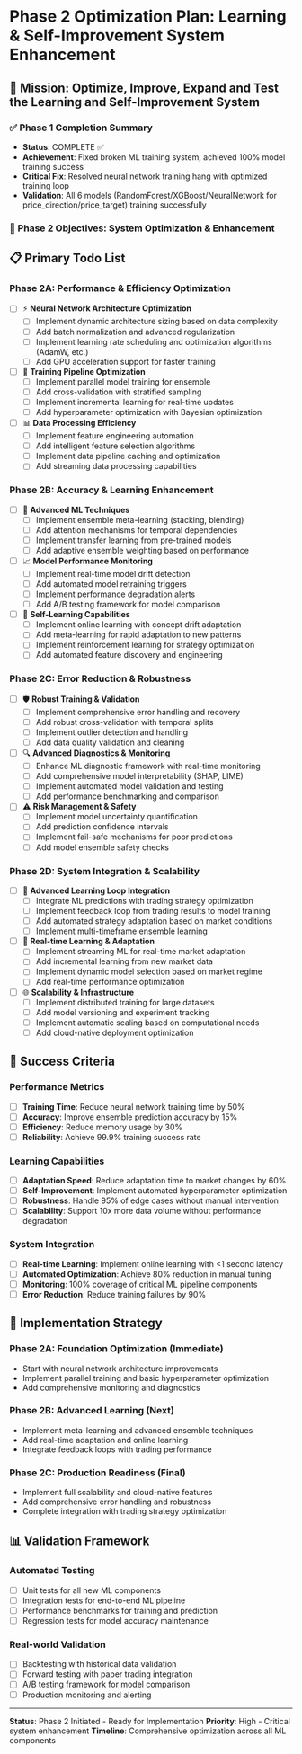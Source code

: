 # Phase 2 Optimization Plan: Learning & Self-Improvement System Enhancement

## 🎯 Mission: Optimize, Improve, Expand and Test the Learning and Self-Improvement System

### ✅ Phase 1 Completion Summary
- **Status**: COMPLETE ✅
- **Achievement**: Fixed broken ML training system, achieved 100% model training success
- **Critical Fix**: Resolved neural network training hang with optimized training loop
- **Validation**: All 6 models (RandomForest/XGBoost/NeuralNetwork for price_direction/price_target) training successfully

### 🚀 Phase 2 Objectives: System Optimization & Enhancement

## 📋 Primary Todo List

### Phase 2A: Performance & Efficiency Optimization

- [ ] ⚡ **Neural Network Architecture Optimization**
  - [ ] Implement dynamic architecture sizing based on data complexity
  - [ ] Add batch normalization and advanced regularization
  - [ ] Implement learning rate scheduling and optimization algorithms (AdamW, etc.)
  - [ ] Add GPU acceleration support for faster training

- [ ] 🔧 **Training Pipeline Optimization**
  - [ ] Implement parallel model training for ensemble
  - [ ] Add cross-validation with stratified sampling
  - [ ] Implement incremental learning for real-time updates
  - [ ] Add hyperparameter optimization with Bayesian optimization

- [ ] 📊 **Data Processing Efficiency**
  - [ ] Implement feature engineering automation
  - [ ] Add intelligent feature selection algorithms
  - [ ] Implement data pipeline caching and optimization
  - [ ] Add streaming data processing capabilities

### Phase 2B: Accuracy & Learning Enhancement

- [ ] 🎯 **Advanced ML Techniques**
  - [ ] Implement ensemble meta-learning (stacking, blending)
  - [ ] Add attention mechanisms for temporal dependencies
  - [ ] Implement transfer learning from pre-trained models
  - [ ] Add adaptive ensemble weighting based on performance

- [ ] 📈 **Model Performance Monitoring**
  - [ ] Implement real-time model drift detection
  - [ ] Add automated model retraining triggers
  - [ ] Implement performance degradation alerts
  - [ ] Add A/B testing framework for model comparison

- [ ] 🧠 **Self-Learning Capabilities**
  - [ ] Implement online learning with concept drift adaptation
  - [ ] Add meta-learning for rapid adaptation to new patterns
  - [ ] Implement reinforcement learning for strategy optimization
  - [ ] Add automated feature discovery and engineering

### Phase 2C: Error Reduction & Robustness

- [ ] 🛡️ **Robust Training & Validation**
  - [ ] Implement comprehensive error handling and recovery
  - [ ] Add robust cross-validation with temporal splits
  - [ ] Implement outlier detection and handling
  - [ ] Add data quality validation and cleaning

- [ ] 🔍 **Advanced Diagnostics & Monitoring**
  - [ ] Enhance ML diagnostic framework with real-time monitoring
  - [ ] Add comprehensive model interpretability (SHAP, LIME)
  - [ ] Implement automated model validation and testing
  - [ ] Add performance benchmarking and comparison

- [ ] ⚠️ **Risk Management & Safety**
  - [ ] Implement model uncertainty quantification
  - [ ] Add prediction confidence intervals
  - [ ] Implement fail-safe mechanisms for poor predictions
  - [ ] Add model ensemble safety checks

### Phase 2D: System Integration & Scalability

- [ ] 🔄 **Advanced Learning Loop Integration**
  - [ ] Integrate ML predictions with trading strategy optimization
  - [ ] Implement feedback loop from trading results to model training
  - [ ] Add automated strategy adaptation based on market conditions
  - [ ] Implement multi-timeframe ensemble learning

- [ ] 📡 **Real-time Learning & Adaptation**
  - [ ] Implement streaming ML for real-time market adaptation
  - [ ] Add incremental learning from new market data
  - [ ] Implement dynamic model selection based on market regime
  - [ ] Add real-time performance optimization

- [ ] 🌐 **Scalability & Infrastructure**
  - [ ] Implement distributed training for large datasets
  - [ ] Add model versioning and experiment tracking
  - [ ] Implement automatic scaling based on computational needs
  - [ ] Add cloud-native deployment optimization

## 🎯 Success Criteria

### Performance Metrics
- [ ] **Training Time**: Reduce neural network training time by 50%
- [ ] **Accuracy**: Improve ensemble prediction accuracy by 15%
- [ ] **Efficiency**: Reduce memory usage by 30%
- [ ] **Reliability**: Achieve 99.9% training success rate

### Learning Capabilities
- [ ] **Adaptation Speed**: Reduce adaptation time to market changes by 60%
- [ ] **Self-Improvement**: Implement automated hyperparameter optimization
- [ ] **Robustness**: Handle 95% of edge cases without manual intervention
- [ ] **Scalability**: Support 10x more data volume without performance degradation

### System Integration
- [ ] **Real-time Learning**: Implement online learning with <1 second latency
- [ ] **Automated Optimization**: Achieve 80% reduction in manual tuning
- [ ] **Monitoring**: 100% coverage of critical ML pipeline components
- [ ] **Error Reduction**: Reduce training failures by 90%

## 🔄 Implementation Strategy

### Phase 2A: Foundation Optimization (Immediate)
- Start with neural network architecture improvements
- Implement parallel training and basic hyperparameter optimization
- Add comprehensive monitoring and diagnostics

### Phase 2B: Advanced Learning (Next)
- Implement meta-learning and advanced ensemble techniques
- Add real-time adaptation and online learning
- Integrate feedback loops with trading performance

### Phase 2C: Production Readiness (Final)
- Implement full scalability and cloud-native features
- Add comprehensive error handling and robustness
- Complete integration with trading strategy optimization

## 📊 Validation Framework

### Automated Testing
- [ ] Unit tests for all new ML components
- [ ] Integration tests for end-to-end ML pipeline
- [ ] Performance benchmarks for training and prediction
- [ ] Regression tests for model accuracy maintenance

### Real-world Validation
- [ ] Backtesting with historical data validation
- [ ] Forward testing with paper trading integration
- [ ] A/B testing framework for model comparison
- [ ] Production monitoring and alerting

---

**Status**: Phase 2 Initiated - Ready for Implementation
**Priority**: High - Critical system enhancement
**Timeline**: Comprehensive optimization across all ML components

